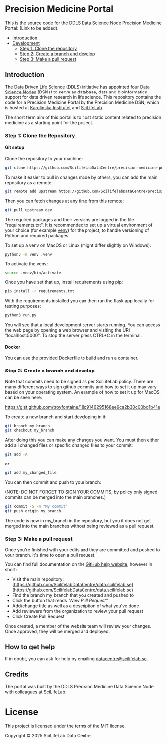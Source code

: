 # Precision Medicine Portal

This is the source code for the DDLS Data Science Node Precision Medicine Portal:
(Link to be added).

- [Introduction](#introduction)
- [Development](#development)
    - [Step 1: Clone the repository](#step-1-clone-the-repository)
    - [Step 2: Create a branch and develop](#step-2-create-a-branch-and-develop)
    - [Step 3: Make a pull request](#step-3-make-a-pull-request)

## Introduction

The [Data Driven Life Science](https://www.scilifelab.se/data-driven/) (DDLS) initiative has appointed four [Data Science Nodes](https://www.scilifelab.se/news/ddls-data-science-nodes-to-be-launched/) (DSNs) to serve as database, data and bioinformatics support for data driven research in life science. This repository contains the code for a Precision Medicine Portal by the Precision Medicine DSN, which is hosted at [Karolinska Institutet](https://ki.se/en) and [SciLifeLab](https://www.scilifelab.se).

The short term aim of this portal is to host static content related to precision medicine as a starting point for the project.


### Step 1: Clone the Repository

#### Git setup

Clone the repository to your machine:

```bash
git clone https://github.com/ScilifelabDataCentre/precision-medicine-portal.git
```

To make it easier to pull in changes made by others, you can add the main repository as a remote:

```bash
git remote add upstream https://github.com/ScilifelabDataCentre/precision-medicine-portal.git
```

Then you can fetch changes at any time from this remote:

```bash
git pull upstream dev
```

The required packages and their versions are logged in the file "requirements.txt". It is recommended to set up a virtual environment of your choice (for example [venv](https://docs.python.org/3/library/venv.html)) for the project, to handle versioning of Python and required packages. 

To set up a venv on MacOS or Linux (might differ slightly on Windows):

```bash
python3 -m venv .venv
```

To activate the venv:

```bash
source .venv/bin/activate 
```

Once you have set that up, install requirements using pip:

```bash
pip install -r requirements.txt
```

With the requirements installed you can then run the flask app locally for testing purposes:

```bash
python3 run.py
```

You will see that a local development server starts running. You can access the web page by opening a web browser and visiting the URI "localhost:5000". To stop the server press CTRL+C in the terminal.


#### Docker

You can use the provided Dockerfile to build and run a container.


### Step 2: Create a branch and develop

Note that commits need to be signed as per SciLifeLab policy. There are many different ways to sign github commits and how to set it up may vary based on your operating system. An example of how to set it up for MacOS can be seen here: 

https://gist.github.com/troyfontaine/18c9146295168ee9ca2b30c00bd1b41e

To create a new branch and start developing in it:

```bash
git branch my_branch
git checkout my_branch
```

After doing this you can make any changes you want. You must then either add all changed files or specific changed files to your commit:

```bash
git add -A
```

or

```bash
git add my_changed_file
```

You can then commit and push to your branch:

(NOTE: DO NOT FORGET TO SIGN YOUR COMMITS, by policy only signed commits can be merged into the main branches.)

```bash
git commit -S -m "My commit"
git push origin my_branch
```

The code is now in my_branch in the repository, but you it does not get merged into the main branches without being reviewed as a pull request.


### Step 3: Make a pull request

Once you're finished with your edits and they are committed and pushed to your branch, it's time to open a pull request.

You can find full documentation on the [GitHub help website](https://help.github.com/en/github/collaborating-with-issues-and-pull-requests/about-pull-requests), however in short:

- Visit the main repository: [https://github.com/ScilifelabDataCentre/data.scilifelab.se](https://github.com/ScilifelabDataCentre/data.scilifelab.se)
- Find the branch my_branch that you created and pushed to
- Click the button that reads _"New Pull Request"_
- Add/change title as well as a description of what you've done
- Add reviewers from the organization to review your pull request
- Click Create Pull Request

Once created, a member of the website team will review your changes.
Once approved, they will be merged and deployed.

## How to get help

If in doubt, you can ask for help by emailing [datacentre@scilifelab.se](mailto:datacentre@scilifelab.se).

## Credits

The portal was built by the DDLS Precision Medicine Data Science Node with colleagues at SciLifeLab.

# License

This project is licensed under the terms of the MIT license.

Copyright &copy; 2025 SciLifeLab Data Centre
